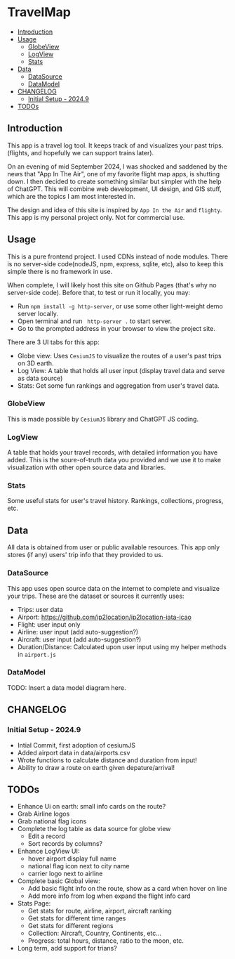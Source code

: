 <!-- omit in toc -->
# TravelMap

- [Introduction](#introduction)
- [Usage](#usage)
  - [GlobeView](#globeview)
  - [LogView](#logview)
  - [Stats](#stats)
- [Data](#data)
  - [DataSource](#datasource)
  - [DataModel](#datamodel)
- [CHANGELOG](#changelog)
  - [Initial Setup - 2024.9](#initial-setup---20249)
- [TODOs](#todos)

## Introduction
This app is a travel log tool. It keeps track of and visualizes your past trips. (flights, and hopefully we can support trains later). 

On an evening of mid September 2024, I was shocked and saddened by the news that "App In The Air", one of my favorite flight map apps, is shutting down. I then decided to create something similar but simpler with the help of ChatGPT. This will combine web development, UI design, and GIS stuff, which are the topics I am most interested in.


The design and idea of this site is inspired by `App In the Air`  and `flighty`. 
This app is my personal project only. Not for commercial use.

## Usage
This is a pure frontend project. I used CDNs instead of node modules. There is no server-side code(nodeJS, npm, express, sqlite, etc), also to keep this simple there is no framework in use.

When complete, I will likely host this site on Github Pages (that's why no server-side code). Before that, to test or run it locally, you may:
 - Run `npm install -g http-server`, or use some other light-weight demo server locally.
 - Open terminal and run ` http-server .` to start server.
 - Go to the prompted address in your browser to view the project site.

There are 3 UI tabs for this app:
- Globe view: Uses `CesiumJS` to visualize the routes of a user's past trips on 3D earth.
- Log View: A table that holds all user input (display travel data and serve as data source)
- Stats: Get some fun rankings and aggregation from user's travel data.

### GlobeView
This is made possible by  `CesiumJS` library and ChatGPT JS coding.

### LogView
A table that holds your travel records, with detailed information you have added.
This is the soure-of-truth data you provided and we use it to make visualization with other open source data and libraries.

### Stats
Some useful stats for user's travel history. Rankings, collections, progress, etc.


## Data
All data is obtained from user or public available resources. This app only stores (if any) users' trip info that they provided to us.

### DataSource
This app uses open source data on the internet to complete and visualize your trips.
These are the dataset or sources it currently uses:

  - Trips: user data
  - Airport: https://github.com/ip2location/ip2location-iata-icao
  - Flight: user input only
  - Airline: user input (add auto-suggestion?)
  - Aircraft: user input (add auto-suggestion?)
  - Duration/Distance: Calculated upon user input using my helper methods in `airport.js`

### DataModel
TODO: Insert a data model diagram here.

## CHANGELOG
### Initial Setup - 2024.9
- Intial Commit, first adoption of cesiumJS
- Added airport data in data/airports.csv
- Wrote functions to calculate distance and duration from input!
- Ability to draw a route on earth given depature/arrival!

## TODOs
 - Enhance Ui on earth: small info cards on the route?
 - Grab Airline logos
 - Grab national flag icons
 - Complete the log table as data source for globe view
   - Edit a record 
   - Sort records by columns?
 - Enhance LogView UI:
   - hover airport display full name
   - national flag icon next to city name
   - carrier logo next to airline   
 - Complete basic Global view:
   - Add basic flight info on the route, show as a card when hover on line
   - Add more info from log when expand the flight info card
 - Stats Page:
   - Get stats for route, airline, airport, aircraft ranking
   - Get stats for different time ranges
   - Get stats for different regions 
   - Collection: Aircraft, Country, Continents, etc... 
   - Progress: total hours, distance, ratio to the moon, etc.
 - Long term, add support for trians?